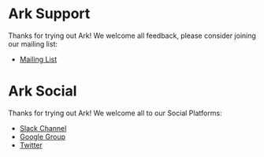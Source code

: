 # Ark Support

Thanks for trying out Ark! We welcome all feedback, please consider joining our mailing list: 

- [Mailing List](http://j.hept.io/ark-list)


# Ark Social

Thanks for trying out Ark! We welcome all to our Social Platforms: 

- [Slack Channel](https://kubernetes.slack.com/messages/ark-dr)
- [Google Group](https://groups.google.com/forum/#!forum/heptio-ark)
- [Twitter](https://twitter.com/heptioark)
